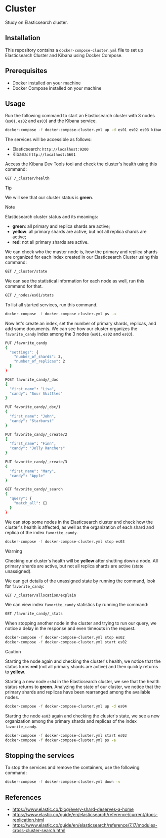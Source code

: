 # Cluster
Study on Elasticsearch cluster.

## Installation
This repository contains a `docker-compose-cluster.yml` file to set up Elasticsearch Cluster and Kibana using Docker Compose.

## Prerequisites
- Docker installed on your machine
- Docker Compose installed on your machine

## Usage
Run the following command to start an Elasticsearch cluster with 3 nodes (`es01`, `es02` and `es03`) and the Kibana service.
```bash
docker-compose -f docker-compose-cluster.yml up -d es01 es02 es03 kibana
```

 The services will be accessible as follows:

- Elasticsearch: `http://localhost:9200`
- Kibana: `http://localhost:5601`

Access the Kibana Dev Tools tool and check the cluster's health using this command:
```bash
GET /_cluster/health
```

> [!TIP]
> We will see that our cluster status is **green**.

> [!NOTE]
> Elasticsearch cluster status and its meanings:
> * **green**: all primary and replica shards are active;
> * **yellow**: all primary shards are active, but not all replica shards are active;
> * **red**: not all primary shards are active.

We can check who the master node is, how the primary and replica shards are organized for each index created in our Elasticsearch Cluster using this command:
```bash
GET /_cluster/state
```

We can see the statistical information for each node as well, run this command for that.
```bash
GET /_nodes/es01/stats
```

To list all started services, run this command.
```bash
docker-compose -f docker-compose-cluster.yml ps -a
```

Now let's create an index, set the number of primary shards, replicas, and add some documents. We can see how our cluster organizes the `favorite_candy` index among the 3 nodes (`es01`, `es02` and `es03`).
```bash
PUT /favorite_candy
{
  "settings": {
    "number_of_shards": 3,
    "number_of_replicas": 2
  }
}

POST favorite_candy/_doc
{
  "first_name": "Lisa",
  "candy": "Sour Skittles"
}

PUT favorite_candy/_doc/1
{
  "first_name": "John",
  "candy": "Starburst"
}

PUT favorite_candy/_create/2
{
  "first_name": "Finn",
  "candy": "Jolly Ranchers"
}

PUT favorite_candy/_create/3
{
  "first_name": "Mary",
  "candy": "Apple"
}

GET favorite_candy/_search
{
  "query": {
    "match_all": {}
  }
}
```

We can stop some nodes in the Elasticsearch cluster and check how the cluster's health is affected, as well as the organization of each shard and replica of the index `favorite_candy`.
```bash
docker-compose -f docker-compose-cluster.yml stop es03
```

> [!WARNING]
> Checking our cluster's health will be **yellow** after shutting down a node. 
> All primary shards are active, but not all replica shards are active (state unassigned).

We can get details of the unassigned state by running the command, look for `favorite_candy`:
```bash
GET /_cluster/allocation/explain
```

We can view index `favorite_candy` statistics by running the command:
```bash
GET /favorite_candy/_stats
```

When stopping another node in the cluster and trying to run our query, we notice a delay in the response and even timeouts in the request.
```bash
docker-compose -f docker-compose-cluster.yml stop es02
docker-compose -f docker-compose-cluster.yml start es02
```

> [!CAUTION]
> Starting the node again and checking the cluster's health, we notice that the status turns **red** (not all primary shards are active) and then quickly returns to **yellow**.

Starting a new node `es04` in the Elasticsearch cluster, we see that the health status returns to **green**. Analyzing the state of our cluster, we notice that the primary shards and replicas have been rearranged among the available nodes.
```bash
docker-compose -f docker-compose-cluster.yml up -d es04
```

Starting the node `es03` again and checking the cluster's state, we see a new organization among the primary shards and replicas of the index `favorite_candy`.
```bash
docker-compose -f docker-compose-cluster.yml start es03
docker-compose -f docker-compose-cluster.yml ps -a
```

## Stopping the services
To stop the services and remove the containers, use the following command:

```bash
docker-compose -f docker-compose-cluster.yml down -v
```

## References
* https://www.elastic.co/blog/every-shard-deserves-a-home
* https://www.elastic.co/guide/en/elasticsearch/reference/current/docs-replication.html
* https://www.elastic.co/guide/en/elasticsearch/reference/7.17/modules-cross-cluster-search.html
